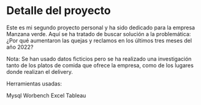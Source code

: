 # Detalle del proyecto
Este es mi segundo proyecto personal y ha sido dedicado para la empresa Manzana verde. Aquí se ha tratado de buscar solución a la problemática: ¿Por qué aumentaron las quejas y reclamos en los últimos tres meses del año 2022?

Nota: Se han usado datos ficticios pero se ha realizado una investigación tanto de los platos de comida que ofrece la empresa, como de los lugares donde realizan el delivery.

Herramientas usadas:

Mysql Worbench
Excel
Tableau
